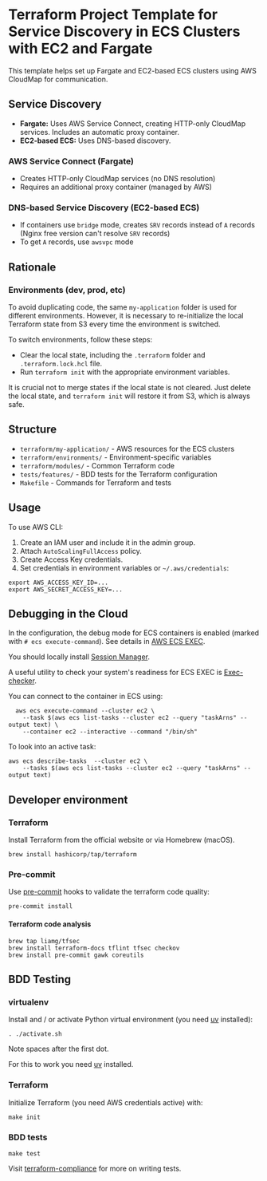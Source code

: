 # Terraform Project Template for Service Discovery in ECS Clusters with EC2 and Fargate

This template helps set up Fargate and EC2-based ECS clusters using AWS CloudMap for communication.

## Service Discovery

- **Fargate:** Uses AWS Service Connect, creating HTTP-only CloudMap services. Includes an automatic proxy container.
- **EC2-based ECS:** Uses DNS-based discovery. 

### AWS Service Connect (Fargate)

- Creates HTTP-only CloudMap services (no DNS resolution)
- Requires an additional proxy container (managed by AWS)

### DNS-based Service Discovery (EC2-based ECS)

- If containers use `bridge` mode, creates `SRV` records instead of `A` records (Nginx free version can't resolve `SRV` records)
- To get `A` records, use `awsvpc` mode

## Rationale

### Environments (dev, prod, etc)

To avoid duplicating code, the same `my-application` folder is used for different environments. 
However, it is necessary to re-initialize the local Terraform state from S3 every time the environment is switched. 

To switch environments, follow these steps:

- Clear the local state, including the `.terraform` folder and `.terraform.lock.hcl` file.
- Run `terraform init` with the appropriate environment variables.

It is crucial not to merge states if the local state is not cleared. 
Just delete the local state, and `terraform init` will restore it from S3, which is always safe.

## Structure

* `terraform/my-application/` - AWS resources for the ECS clusters
* `terraform/environments/` - Environment-specific variables
* `terraform/modules/` - Common Terraform code
* `tests/features/` - BDD tests for the Terraform configuration
* `Makefile` - Commands for Terraform and tests

## Usage

To use AWS CLI:
1. Create an IAM user and include it in the admin group.
2. Attach `AutoScalingFullAccess` policy.
3. Create Access Key credentials.
4. Set credentials in environment variables or `~/.aws/credentials`:

```shell
export AWS_ACCESS_KEY_ID=...
export AWS_SECRET_ACCESS_KEY=...
```

## Debugging in the Cloud

In the configuration, the debug mode for ECS containers is enabled (marked with `# ecs execute-command`).
See details in [AWS ECS EXEC](https://docs.aws.amazon.com/AmazonECS/latest/developerguide/ecs-exec.html).

You should locally install [Session Manager](https://docs.aws.amazon.com/systems-manager/latest/userguide/session-manager-working-with-install-plugin.html#install-plugin-macos).

A useful utility to check your system's readiness for ECS EXEC is 
[Exec-checker](https://github.com/aws-containers/amazon-ecs-exec-checker).

You can connect to the container in ECS using:

      aws ecs execute-command --cluster ec2 \
        --task $(aws ecs list-tasks --cluster ec2 --query "taskArns" --output text) \
        --container ec2 --interactive --command "/bin/sh"

To look into an active task:

    aws ecs describe-tasks  --cluster ec2 \
        --tasks $(aws ecs list-tasks --cluster ec2 --query "taskArns" --output text)


## Developer environment

### Terraform

Install Terraform from the official website or via Homebrew (macOS).

```shell
brew install hashicorp/tap/terraform
```

### Pre-commit

Use [pre-commit](https://pre-commit.com/#install) hooks to validate the terraform code quality:

    pre-commit install

#### Terraform code analysis

```shell
brew tap liamg/tfsec
brew install terraform-docs tflint tfsec checkov
brew install pre-commit gawk coreutils
```

## BDD Testing

### virtualenv

Install and / or activate Python virtual environment (you need [uv](https://github.com/astral-sh/uv) installed):

```shell
. ./activate.sh
```

Note spaces after the first dot.

For this to work you need [uv](https://github.com/astral-sh/uv) installed.

### Terraform

Initialize Terraform (you need AWS credentials active) with:

```shell
make init
```

### BDD tests

```shell
make test
```

Visit [terraform-compliance](https://terraform-compliance.com/pages/Examples/) for more on writing tests.
